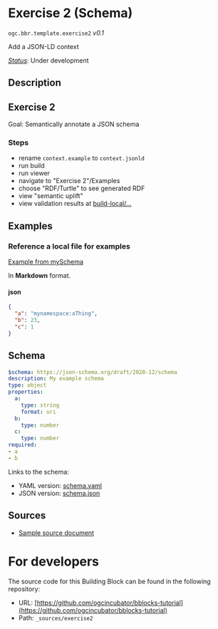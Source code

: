 
# Exercise 2 (Schema)

`ogc.bbr.template.exercise2` *v0.1*

Add a JSON-LD context

[*Status*](http://www.opengis.net/def/status): Under development

## Description

## Exercise 2

Goal: Semantically annotate a JSON schema

### Steps
- rename `context.example` to `context.jsonld` 
- run build
- run viewer
- navigate to "Exercise 2"/Examples
- choose "RDF/Turtle" to see generated RDF
- view "semantic uplift" 
- view validation results at [build-local/...](/register/build-local/tests/bbr/template/exercise2/_report.json)
## Examples

### Reference a local file for examples
[Example from mySchema](../../exercise1/example.json)

In **Markdown** format.
#### json
```json
{
  "a": "mynamespace:aThing",
  "b": 23,
  "c": 1
}


```

## Schema

```yaml
$schema: https://json-schema.org/draft/2020-12/schema
description: My example schema
type: object
properties:
  a:
    type: string
    format: uri
  b:
    type: number
  c:
    type: number
required:
- a
- b

```

Links to the schema:

* YAML version: [schema.yaml](https://raw.githubusercontent.com/ogcincubator/bblocks-tutorial/undefined/build/annotated/bbr/template/exercise2/schema.json)
* JSON version: [schema.json](https://raw.githubusercontent.com/ogcincubator/bblocks-tutorial/undefined/build/annotated/bbr/template/exercise2/schema.yaml)

## Sources

* [Sample source document](https://example.com/sources/1)

# For developers

The source code for this Building Block can be found in the following repository:

* URL: [https://github.com/ogcincubator/bblocks-tutorial](https://github.com/ogcincubator/bblocks-tutorial)
* Path: `_sources/exercise2`


